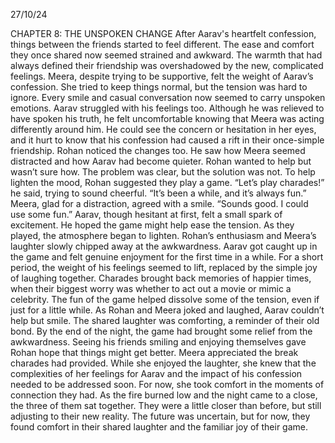 27/10/24

CHAPTER 8: THE UNSPOKEN CHANGE
After Aarav's heartfelt confession, things between the friends started to feel different. The ease and comfort they once shared now seemed strained and awkward. The warmth that had always defined their friendship was overshadowed by the new, complicated feelings.
Meera, despite trying to be supportive, felt the weight of Aarav’s confession. She tried to keep things normal, but the tension was hard to ignore. Every smile and casual conversation now seemed to carry unspoken emotions.
Aarav struggled with his feelings too. Although he was relieved to have spoken his truth, he felt uncomfortable knowing that Meera was acting differently around him. He could see the concern or hesitation in her eyes, and it hurt to know that his confession had caused a rift in their once-simple friendship.
Rohan noticed the changes too. He saw how Meera seemed distracted and how Aarav had become quieter. Rohan wanted to help but wasn’t sure how. The problem was clear, but the solution was not.
To help lighten the mood, Rohan suggested they play a game. “Let’s play charades!” he said, trying to sound cheerful. “It’s been a while, and it’s always fun.”
Meera, glad for a distraction, agreed with a smile. “Sounds good. I could use some fun.”
Aarav, though hesitant at first, felt a small spark of excitement. He hoped the game might help ease the tension.
As they played, the atmosphere began to lighten. Rohan’s enthusiasm and Meera’s laughter slowly chipped away at the awkwardness. Aarav got caught up in the game and felt genuine enjoyment for the first time in a while. For a short period, the weight of his feelings seemed to lift, replaced by the simple joy of laughing together.
Charades brought back memories of happier times, when their biggest worry was whether to act out a movie or mimic a celebrity. The fun of the game helped dissolve some of the tension, even if just for a little while.
As Rohan and Meera joked and laughed, Aarav couldn’t help but smile. The shared laughter was comforting, a reminder of their old bond.
By the end of the night, the game had brought some relief from the awkwardness. Seeing his friends smiling and enjoying themselves gave Rohan hope that things might get better.
Meera appreciated the break charades had provided. While she enjoyed the laughter, she knew that the complexities of her feelings for Aarav and the impact of his confession needed to be addressed soon. For now, she took comfort in the moments of connection they had.
As the fire burned low and the night came to a close, the three of them sat together. They were a little closer than before, but still adjusting to their new reality. The future was uncertain, but for now, they found comfort in their shared laughter and the familiar joy of their game.